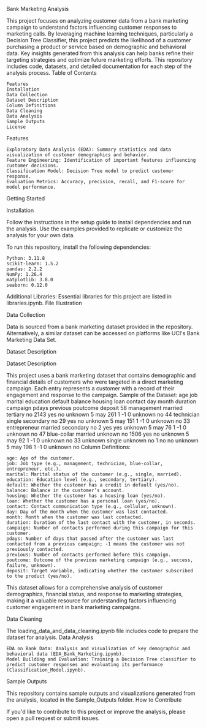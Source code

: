 Bank Marketing Analysis

This project focuses on analyzing customer data from a bank marketing campaign to understand factors influencing customer responses to marketing calls. By leveraging machine learning techniques, particularly a Decision Tree Classifier, this project predicts the likelihood of a customer purchasing a product or service based on demographic and behavioral data. Key insights generated from this analysis can help banks refine their targeting strategies and optimize future marketing efforts. This repository includes code, datasets, and detailed documentation for each step of the analysis process.
Table of Contents

    Features
    Installation
    Data Collection
    Dataset Description
    Column Definitions
    Data Cleaning
    Data Analysis
    Sample Outputs
    License

Features

    Exploratory Data Analysis (EDA): Summary statistics and data visualization of customer demographics and behavior.
    Feature Engineering: Identification of important features influencing customer decisions.
    Classification Model: Decision Tree model to predict customer response.
    Evaluation Metrics: Accuracy, precision, recall, and F1-score for model performance.

Getting Started

Installation

Follow the instructions in the setup guide to install dependencies and run the analysis. Use the examples provided to replicate or customize the analysis for your own data.

To run this repository, install the following dependencies:

    Python: 3.11.8
    scikit-learn: 1.5.2
    pandas: 2.2.2
    NumPy: 1.26.4
    matplotlib: 3.8.0
    seaborn: 0.12.0

Additional Libraries: Essential libraries for this project are listed in libraries.ipynb.
File Illustration

Data Collection

Data is sourced from a bank marketing dataset provided in the repository. Alternatively, a similar dataset can be accessed on platforms like UCI's Bank Marketing Data Set.

Dataset Description

Dataset Description

This project uses a bank marketing dataset that contains demographic and financial details of customers who were targeted in a direct marketing campaign. Each entry represents a customer with a record of their engagement and response to the campaign.
Sample of the Dataset:
age	job	marital	education	default	balance	housing	loan	contact	day	month	duration	campaign	pdays	previous	poutcome	deposit
58	management	married	tertiary	no	2143	yes	no	unknown	5	may	261	1	-1	0	unknown	no
44	technician	single	secondary	no	29	yes	no	unknown	5	may	151	1	-1	0	unknown	no
33	entrepreneur	married	secondary	no	2	yes	yes	unknown	5	may	76	1	-1	0	unknown	no
47	blue-collar	married	unknown	no	1506	yes	no	unknown	5	may	92	1	-1	0	unknown	no
33	unknown	single	unknown	no	1	no	no	unknown	5	may	198	1	-1	0	unknown	no
Column Definitions:

    age: Age of the customer.
    job: Job type (e.g., management, technician, blue-collar, entrepreneur, etc.).
    marital: Marital status of the customer (e.g., single, married).
    education: Education level (e.g., secondary, tertiary).
    default: Whether the customer has a credit in default (yes/no).
    balance: Balance in the customer’s account.
    housing: Whether the customer has a housing loan (yes/no).
    loan: Whether the customer has a personal loan (yes/no).
    contact: Contact communication type (e.g., cellular, unknown).
    day: Day of the month when the customer was last contacted.
    month: Month when the customer was last contacted.
    duration: Duration of the last contact with the customer, in seconds.
    campaign: Number of contacts performed during this campaign for this customer.
    pdays: Number of days that passed after the customer was last contacted from a previous campaign; -1 means the customer was not previously contacted.
    previous: Number of contacts performed before this campaign.
    poutcome: Outcome of the previous marketing campaign (e.g., success, failure, unknown).
    deposit: Target variable, indicating whether the customer subscribed to the product (yes/no).

This dataset allows for a comprehensive analysis of customer demographics, financial status, and response to marketing strategies, making it a valuable resource for understanding factors influencing customer engagement in bank marketing campaigns.

Data Cleaning

The loading_data_and_data_cleaning.ipynb file includes code to prepare the dataset for analysis.
Data Analysis

    EDA on Bank Data: Analysis and visualization of key demographic and behavioral data (EDA_Bank_Marketing.ipynb).
    Model Building and Evaluation: Training a Decision Tree classifier to predict customer responses and evaluating its performance (Classification_Model.ipynb).

Sample Outputs

This repository contains sample outputs and visualizations generated from the analysis, located in the Sample_Outputs folder.
How to Contribute

If you'd like to contribute to this project or improve the analysis, please open a pull request or submit issues.
